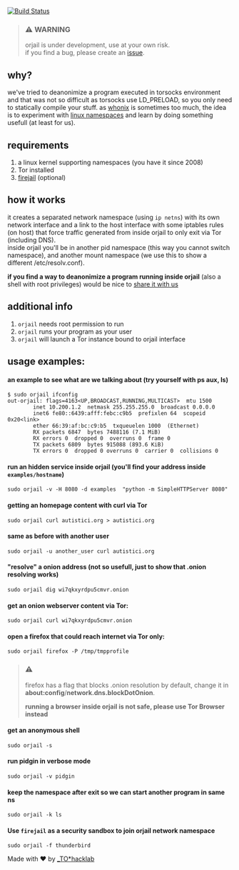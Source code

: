 [![Build Status](https://travis-ci.org/orjail/orjail.svg?branch=master)](https://travis-ci.org/orjail/orjail)

> ### :warning: WARNING
> orjail is under development, use at your own risk.  
> if you find a bug, please create an [issue](https://github.com/orjail/orjail/issues).

## why?
we've tried to deanonimize a program executed in torsocks environment and that was not so difficult as torsocks use LD_PRELOAD, so you only need to statically compile your stuff.
as [whonix](https://www.whonix.org/) is sometimes too much, the idea is to experiment with [linux namespaces](http://man7.org/linux/man-pages/man7/namespaces.7.html) and learn by doing something usefull (at least for us).

## requirements
1. a linux kernel supporting namespaces (you have it since 2008)
1. Tor installed
1. [firejail](https://firejail.wordpress.com/) (optional)


## how it works
it creates a separated network namespace (using `ip netns`) with its own network
interface and a link to the host interface with some iptables rules (on host)
that force traffic generated from inside orjail to only exit via Tor (including DNS).  
inside orjail you'll be in another pid namespace (this way you cannot switch
namespace), and another mount namespace (we use this to show a different /etc/resolv.conf).  

**if you find a way to deanonimize a program running inside orjail** (also a shell with root privileges) would be nice to [share it with us](https://github.com/orjail/orjail/issues)


## additional info
1. `orjail` needs root permission to run
1. `orjail` runs your program as your user
1. `orjail` will launch a Tor instance bound to orjail interface


## usage examples: 

#### an example to see what are we talking about (try yourself with ps aux, ls)
```
$ sudo orjail ifconfig
out-orjail: flags=4163<UP,BROADCAST,RUNNING,MULTICAST>  mtu 1500
        inet 10.200.1.2  netmask 255.255.255.0  broadcast 0.0.0.0
        inet6 fe80::6439:afff:febc:c9b5  prefixlen 64  scopeid 0x20<link>
        ether 66:39:af:bc:c9:b5  txqueuelen 1000  (Ethernet)
        RX packets 6847  bytes 7488116 (7.1 MiB)
        RX errors 0  dropped 0  overruns 0  frame 0
        TX packets 6809  bytes 915088 (893.6 KiB)
        TX errors 0  dropped 0 overruns 0  carrier 0  collisions 0
```

#### run an hidden service inside orjail (you'll find your address inside `examples/hostname`)
`sudo orjail -v -H 8080 -d examples  "python -m SimpleHTTPServer 8080" `

#### getting an homepage content with curl via Tor
`sudo orjail curl autistici.org > autistici.org `

#### same as before with another user
`sudo orjail -u another_user curl autistici.org`

#### "resolve" a onion address (not so usefull, just to show that .onion resolving works)
`sudo orjail dig wi7qkxyrdpu5cmvr.onion`

#### get an onion webserver content via Tor:
`sudo orjail curl wi7qkxyrdpu5cmvr.onion`

#### open a firefox that could reach internet via Tor only:
`sudo orjail firefox -P /tmp/tmpprofile`

> ### :warning:
> firefox has a flag that blocks .onion resolution by default, change it in **about:config**/**network.dns.blockDotOnion**.  
>
> **running a browser inside orjail is not safe, please use Tor Browser instead**

#### get an anonymous shell
`sudo orjail -s`

#### run pidgin in verbose mode
`sudo orjail -v pidgin`

#### keep the namespace after exit so we can start another program in same ns 
`sudo orjail -k ls`

#### Use `firejail` as a security sandbox to join orjail network namespace
`sudo orjail -f thunderbird`

Made with :heart: by [_TO*hacklab](https://autistici.org/underscore)
